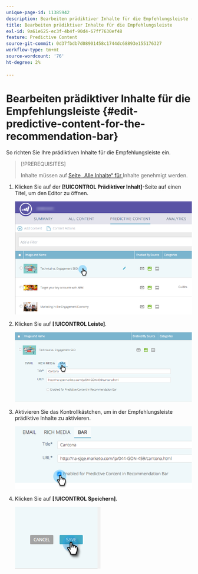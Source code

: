 ```yaml
---
unique-page-id: 11385942
description: Bearbeiten prädiktiver Inhalte für die Empfehlungsleiste - Marketo-Dokumente - Produktdokumentation
title: Bearbeiten prädiktiver Inhalte für die Empfehlungsleiste
exl-id: 9a61e625-ec3f-4b4f-90d4-67ff7630ef48
feature: Predictive Content
source-git-commit: 0d37fbdb7d08901458c1744dc68893e155176327
workflow-type: tm+mt
source-wordcount: '76'
ht-degree: 2%

---
```


# Bearbeiten prädiktiver Inhalte für die Empfehlungsleiste {#edit-predictive-content-for-the-recommendation-bar}

So richten Sie Ihre prädiktiven Inhalte für die Empfehlungsleiste ein.

>[!PREREQUISITES]
>
>Inhalte müssen auf [ Seite „Alle Inhalte“ für ](/help/marketo/product-docs/predictive-content/working-with-all-content/approve-a-title-for-predictive-content.md) Inhalte genehmigt werden.

1. Klicken Sie auf der **[!UICONTROL Prädiktiver Inhalt]**-Seite auf einen Titel, um den Editor zu öffnen.

   ![](assets/image2017-10-3-9-3a45-3a13.png)

1. Klicken Sie auf **[!UICONTROL Leiste]**.

   ![](assets/image2017-10-3-9-3a45-3a48.png)

1. Aktivieren Sie das Kontrollkästchen, um in der Empfehlungsleiste prädiktive Inhalte zu aktivieren.

   ![](assets/image2017-10-3-9-3a46-3a18.png)

1. Klicken Sie auf **[!UICONTROL Speichern]**.

   ![](assets/save.png)
